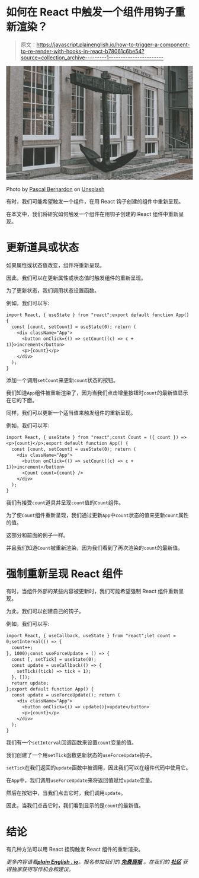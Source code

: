# 如何在 React 中触发一个组件用钩子重新渲染？

> 原文：<https://javascript.plainenglish.io/how-to-trigger-a-component-to-re-render-with-hooks-in-react-b78061c6be54?source=collection_archive---------1----------------------->

![](img/ec07b6ad2c4c1897e20a67c109a42092.png)

Photo by [Pascal Bernardon](https://unsplash.com/@pbernardon?utm_source=medium&utm_medium=referral) on [Unsplash](https://unsplash.com?utm_source=medium&utm_medium=referral)

有时，我们可能希望触发一个组件，在用 React 钩子创建的组件中重新呈现。

在本文中，我们将研究如何触发一个组件在用钩子创建的 React 组件中重新呈现。

# 更新道具或状态

如果属性或状态值改变，组件将重新呈现。

因此，我们可以在更新属性或状态值时触发组件的重新呈现。

为了更新状态，我们调用状态设置函数。

例如，我们可以写:

```
import React, { useState } from "react";export default function App() {
  const [count, setCount] = useState(0); return (
    <div className="App">
      <button onClick={() => setCount((c) => c + 1)}>increment</button>
      <p>{count}</p>
    </div>
  );
}
```

添加一个调用`setCount`来更新`count`状态的按钮。

我们知道`App`组件被重新渲染了，因为当我们点击增量按钮时`count`的最新值显示在它的下面。

同样，我们可以更新一个适当值来触发组件的重新呈现。

例如，我们可以写:

```
import React, { useState } from "react";const Count = ({ count }) => <p>{count}</p>;export default function App() {
  const [count, setCount] = useState(0); return (
    <div className="App">
      <button onClick={() => setCount((c) => c + 1)}>increment</button>
      <Count count={count} />
    </div>
  );
}
```

我们有接受`count`道具并呈现`count`值的`Count`组件。

为了使`Count`组件重新呈现，我们通过更新`App`中`count`状态的值来更新`count`属性的值。

这部分和前面的例子一样。

并且我们知道`Count`被重新渲染，因为我们看到了再次渲染的`count`的最新值。

# 强制重新呈现 React 组件

有时，当组件外部的某些内容被更新时，我们可能希望强制 React 组件重新呈现。

为此，我们可以创建自己的钩子。

例如，我们可以写:

```
import React, { useCallback, useState } from "react";let count = 0;setInterval(() => {
  count++;
}, 1000);const useForceUpdate = () => {
  const [, setTick] = useState(0);
  const update = useCallback(() => {
    setTick((tick) => tick + 1);
  }, []);
  return update;
};export default function App() {
  const update = useForceUpdate(); return (
    <div className="App">
      <button onClick={() => update()}>update</button>
      <p>{count}</p>
    </div>
  );
}
```

我们有一个`setInterval`回调函数来设置`count`变量的值。

我们创建了一个用`setTick`函数更新状态的`useForceUpdate`钩子。

`setTick`在我们返回的`update`函数中被调用，因此我们可以在组件代码中使用它。

在`App`中，我们调用`useForceUpdate`来将返回值赋给`update`变量。

然后在按钮中，当我们点击它时，我们调用`update`。

因此，当我们点击它时，我们看到显示的是`count`的最新值。

# 结论

有几种方法可以用 React 挂钩触发 React 组件的重新渲染。

*更多内容请看*[***plain English . io***](http://plainenglish.io/)*。报名参加我们的* [***免费周报***](http://newsletter.plainenglish.io/) *。在我们的* [***社区***](https://discord.gg/GtDtUAvyhW) *获得独家获得写作机会和建议。*